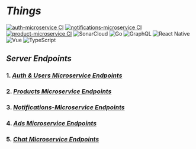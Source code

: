 # **_Things_**

[![auth-microservice CI](https://github.com/i-am-sergio/things/actions/workflows/auth-microservice.yml/badge.svg?branch=server-dev)](https://github.com/i-am-sergio/things/actions/workflows/auth-microservice.yml?query=branch:server-dev)
[![notifications-microservice CI](https://github.com/i-am-sergio/things/actions/workflows/notifications-microservice.yml/badge.svg?branch=server-dev)](https://github.com/i-am-sergio/things/actions/workflows/notifications-microservice.yml?query=branch:server-dev)
[![product-microservice CI](https://github.com/i-am-sergio/things/actions/workflows/product-microservice.yml/badge.svg?branch=server-dev)](https://github.com/i-am-sergio/things/actions/workflows/product-microservice.yml?query=branch:server-dev)
![SonarCloud](https://img.shields.io/badge/Sonar%20cloud-F3702A?style=for-the-badge&logo=sonarcloud&logoColor=white)
![Go](https://img.shields.io/badge/go-%2300ADD8.svg?style=for-the-badge&logo=go&logoColor=white)
![GraphQL](https://img.shields.io/badge/-GraphQL-E10098?style=for-the-badge&logo=graphql&logoColor=white)
![React Native](https://img.shields.io/badge/React_Native-20232A?style=for-the-badge&logo=react&logoColor=61DAFB)
![Vue](https://img.shields.io/badge/Vue.js-35495E?style=for-the-badge&logo=vue.js&logoColor=4FC08D)
![TypeScript](https://img.shields.io/badge/typescript-%23007ACC.svg?style=for-the-badge&logo=typescript&logoColor=white)

## **_Server Endpoints_**

### 1. **_[Auth & Users Microservice Endpoints](./auth-microservice/README.md)_**

### 2. **_[Products Microservice Endpoints](./product-microservice/README.md)_**

### 3. **_[Notifications-Microservice Endpoints](./notifications-microservice/README.md)_**

### 4. **_[Ads Microservice Endpoints](documentation.md)_**

### 5. **_[Chat Microservice Endpoints](documentation.md)_**
